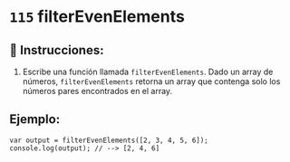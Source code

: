 # `115` filterEvenElements

## 📝 Instrucciones:

1. Escribe una función llamada `filterEvenElements`. Dado un array de números, `filterEvenElements` retorna un array que contenga solo los números pares encontrados en el array.

## Ejemplo:

```Js
var output = filterEvenElements([2, 3, 4, 5, 6]);
console.log(output); // --> [2, 4, 6]
```